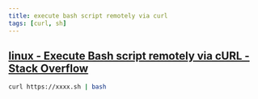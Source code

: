```yaml
---
title: execute bash script remotely via curl
tags: [curl, sh]
---
```


## [linux - Execute Bash script remotely via cURL - Stack Overflow](https://stackoverflow.com/questions/49679676/execute-bash-script-remotely-via-curl#49679914)

```sh
curl https://xxxx.sh | bash
```
